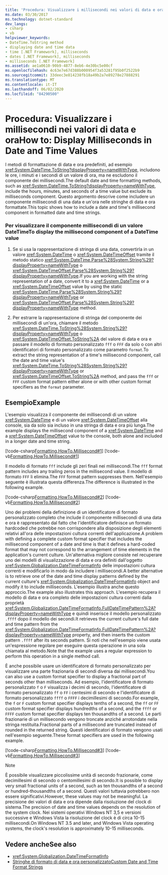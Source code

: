 ```yaml
---
title: 'Procedura: Visualizzare i millisecondi nei valori di data e ora'
ms.date: 03/30/2017
ms.technology: dotnet-standard
dev_langs:
- csharp
- vb
helpviewer_keywords:
- DateTime.ToString method
- displaying date and time data
- time [.NET Framework], milliseconds
- dates [.NET Framework], milliseconds
- milliseconds [.NET Framework]
ms.assetid: ae1a0610-90b9-4877-8eb6-4e30bc5e00cf
ms.openlocfilehash: 4c63e7e67d388b000954f3a53281f95b0f2522b9
ms.sourcegitcommit: 33deec3e814238fb18a49b2a7e89278e27888291
ms.translationtype: MT
ms.contentlocale: it-IT
ms.lasthandoff: 06/02/2020
ms.locfileid: "84290500"
---
```

# <a name="how-to-display-milliseconds-in-date-and-time-values"></a><span data-ttu-id="badad-102">Procedura: Visualizzare i millisecondi nei valori di data e ora</span><span class="sxs-lookup"><span data-stu-id="badad-102">How to: Display Milliseconds in Date and Time Values</span></span>
<span data-ttu-id="badad-103">I metodi di formattazione di data e ora predefiniti, ad esempio <xref:System.DateTime.ToString?displayProperty=nameWithType>, includono le ore, i minuti e i secondi di un valore di ora, ma ne escludono il componente dei millisecondi.</span><span class="sxs-lookup"><span data-stu-id="badad-103">The default date and time formatting methods, such as <xref:System.DateTime.ToString?displayProperty=nameWithType>, include the hours, minutes, and seconds of a time value but exclude its milliseconds component.</span></span> <span data-ttu-id="badad-104">Questo argomento descrive come includere un componente millisecondi di una data e un'ora nelle stringhe di data e ora formattate.</span><span class="sxs-lookup"><span data-stu-id="badad-104">This topic shows how to include a date and time's millisecond component in formatted date and time strings.</span></span>  
  
### <a name="to-display-the-millisecond-component-of-a-datetime-value"></a><span data-ttu-id="badad-105">Per visualizzare il componente millisecondi di un valore DateTime</span><span class="sxs-lookup"><span data-stu-id="badad-105">To display the millisecond component of a DateTime value</span></span>  
  
1. <span data-ttu-id="badad-106">Se si usa la rappresentazione di stringa di una data, convertirla in un valore <xref:System.DateTime> o <xref:System.DateTimeOffset> tramite il metodo statico <xref:System.DateTime.Parse%28System.String%29?displayProperty=nameWithType> o <xref:System.DateTimeOffset.Parse%28System.String%29?displayProperty=nameWithType>.</span><span class="sxs-lookup"><span data-stu-id="badad-106">If you are working with the string representation of a date, convert it to a <xref:System.DateTime> or a <xref:System.DateTimeOffset> value by using the static <xref:System.DateTime.Parse%28System.String%29?displayProperty=nameWithType> or <xref:System.DateTimeOffset.Parse%28System.String%29?displayProperty=nameWithType> method.</span></span>  
  
2. <span data-ttu-id="badad-107">Per estrarre la rappresentazione di stringa del componente dei millisecondi di un'ora, chiamare il metodo <xref:System.DateTime.ToString%28System.String%29?displayProperty=nameWithType> o <xref:System.DateTimeOffset.ToString%2A> del valore di data e ora e passare il modello di formato personalizzato `fff` o `FFF` da solo o con altri identificatori di formato personalizzato come parametro `format`.</span><span class="sxs-lookup"><span data-stu-id="badad-107">To extract the string representation of a time's millisecond component, call the date and time value's <xref:System.DateTime.ToString%28System.String%29?displayProperty=nameWithType> or <xref:System.DateTimeOffset.ToString%2A> method, and pass the `fff` or `FFF` custom format pattern either alone or with other custom format specifiers as the `format` parameter.</span></span>  
  
## <a name="example"></a><span data-ttu-id="badad-108">Esempio</span><span class="sxs-lookup"><span data-stu-id="badad-108">Example</span></span>  
 <span data-ttu-id="badad-109">L'esempio visualizza il componente dei millisecondi di un valore <xref:System.DateTime> e di un valore <xref:System.DateTimeOffset> alla console, sia da solo sia incluso in una stringa di data e ora più lunga.</span><span class="sxs-lookup"><span data-stu-id="badad-109">The example displays the millisecond component of a <xref:System.DateTime> and a <xref:System.DateTimeOffset> value to the console, both alone and included in a longer date and time string.</span></span>  
  
 [!code-csharp[Formatting.HowTo.Millisecond#1](../../../samples/snippets/csharp/VS_Snippets_CLR/Formatting.HowTo.Millisecond/cs/Millisecond.cs#1)]
 [!code-vb[Formatting.HowTo.Millisecond#1](../../../samples/snippets/visualbasic/VS_Snippets_CLR/Formatting.HowTo.Millisecond/vb/Millisecond.vb#1)]  
  
 <span data-ttu-id="badad-110">Il modello di formato `fff` include gli zeri finali nei millisecondi.</span><span class="sxs-lookup"><span data-stu-id="badad-110">The `fff` format pattern includes any trailing zeros in the millisecond value.</span></span> <span data-ttu-id="badad-111">Il modello di formato `FFF` li elimina.</span><span class="sxs-lookup"><span data-stu-id="badad-111">The `FFF` format pattern suppresses them.</span></span> <span data-ttu-id="badad-112">Nell'esempio seguente è illustrata questa differenza.</span><span class="sxs-lookup"><span data-stu-id="badad-112">The difference is illustrated in the following example.</span></span>  
  
 [!code-csharp[Formatting.HowTo.Millisecond#2](../../../samples/snippets/csharp/VS_Snippets_CLR/Formatting.HowTo.Millisecond/cs/Millisecond.cs#2)]
 [!code-vb[Formatting.HowTo.Millisecond#2](../../../samples/snippets/visualbasic/VS_Snippets_CLR/Formatting.HowTo.Millisecond/vb/Millisecond.vb#2)]  
  
 <span data-ttu-id="badad-113">Uno dei problemi della definizione di un identificatore di formato personalizzato completo che include il componente millisecondi di una data e ora è rappresentato dal fatto che l'identificatore definisce un formato hardcoded che potrebbe non corrispondere alla disposizione degli elementi relativi all'ora delle impostazioni cultura correnti dell'applicazione.</span><span class="sxs-lookup"><span data-stu-id="badad-113">A problem with defining a complete custom format specifier that includes the millisecond component of a date and time is that it defines a hard-coded format that may not correspond to the arrangement of time elements in the application's current culture.</span></span> <span data-ttu-id="badad-114">Un'alternativa migliore consiste nel recuperare uno dei modelli di visualizzazione di data e ora definiti dall'oggetto <xref:System.Globalization.DateTimeFormatInfo> delle impostazioni cultura correnti e modificarlo in modo da includere i millisecondi.</span><span class="sxs-lookup"><span data-stu-id="badad-114">A better alternative is to retrieve one of the date and time display patterns defined by the current culture's <xref:System.Globalization.DateTimeFormatInfo> object and modify it to include milliseconds.</span></span> <span data-ttu-id="badad-115">L'esempio illustra anche questo approccio.</span><span class="sxs-lookup"><span data-stu-id="badad-115">The example also illustrates this approach.</span></span> <span data-ttu-id="badad-116">L'esempio recupera il modello di data e ora completo delle impostazioni cultura correnti dalla proprietà <xref:System.Globalization.DateTimeFormatInfo.FullDateTimePattern%2A?displayProperty=nameWithType> e quindi inserisce il modello personalizzato `.ffff` dopo il modello dei secondi.</span><span class="sxs-lookup"><span data-stu-id="badad-116">It retrieves the current culture's full date and time pattern from the <xref:System.Globalization.DateTimeFormatInfo.FullDateTimePattern%2A?displayProperty=nameWithType> property, and then inserts the custom pattern `.ffff` after its seconds pattern.</span></span> <span data-ttu-id="badad-117">Si noti che nell'esempio viene usata un'espressione regolare per eseguire questa operazione in una sola chiamata al metodo.</span><span class="sxs-lookup"><span data-stu-id="badad-117">Note that the example uses a regular expression to perform this operation in a single method call.</span></span>  
  
 <span data-ttu-id="badad-118">È anche possibile usare un identificatore di formato personalizzato per visualizzare una parte frazionaria di secondi diversa dai millisecondi.</span><span class="sxs-lookup"><span data-stu-id="badad-118">You can also use a custom format specifier to display a fractional part of seconds other than milliseconds.</span></span> <span data-ttu-id="badad-119">Ad esempio, l'identificatore di formato personalizzato `f` o `F` visualizza i decimi di secondo, l'identificatore di formato personalizzato `ff` o `FF` i centesimi di secondo e l'identificatore di formato personalizzato `ffff` o `FFFF` i decimillesimi di secondo.</span><span class="sxs-lookup"><span data-stu-id="badad-119">For example, the `f` or `F` custom format specifier displays tenths of a second, the `ff` or `FF` custom format specifier displays hundredths of a second, and the `ffff` or `FFFF` custom format specifier displays ten thousandths of a second.</span></span> <span data-ttu-id="badad-120">Le parti frazionarie di un millisecondo vengono troncate anziché arrotondate nella stringa restituita.</span><span class="sxs-lookup"><span data-stu-id="badad-120">Fractional parts of a millisecond are truncated instead of rounded in the returned string.</span></span> <span data-ttu-id="badad-121">Questi identificatori di formato vengono usati nell'esempio seguente.</span><span class="sxs-lookup"><span data-stu-id="badad-121">These format specifiers are used in the following example.</span></span>  
  
 [!code-csharp[Formatting.HowTo.Millisecond#3](../../../samples/snippets/csharp/VS_Snippets_CLR/Formatting.HowTo.Millisecond/cs/Millisecond.cs#3)]
 [!code-vb[Formatting.HowTo.Millisecond#3](../../../samples/snippets/visualbasic/VS_Snippets_CLR/Formatting.HowTo.Millisecond/vb/Millisecond.vb#3)]  
  
> [!NOTE]
> <span data-ttu-id="badad-122">È possibile visualizzare piccolissime unità di secondo frazionarie, come decimillesimi di secondo o centomillesimi di secondo.</span><span class="sxs-lookup"><span data-stu-id="badad-122">It is possible to display very small fractional units of a second, such as ten thousandths of a second or hundred-thousandths of a second.</span></span> <span data-ttu-id="badad-123">Questi valori tuttavia potrebbero non essere significativi.</span><span class="sxs-lookup"><span data-stu-id="badad-123">However, these values may not be meaningful.</span></span> <span data-ttu-id="badad-124">La precisione dei valori di data e ora dipende dalla risoluzione del clock di sistema.</span><span class="sxs-lookup"><span data-stu-id="badad-124">The precision of date and time values depends on the resolution of the system clock.</span></span> <span data-ttu-id="badad-125">Nei sistemi operativi Windows NT 3,5 e versioni successive e Windows Vista la risoluzione del clock è di circa 10-15 millisecondi.</span><span class="sxs-lookup"><span data-stu-id="badad-125">On Windows NT 3.5 and later, and Windows Vista operating systems, the clock's resolution is approximately 10-15 milliseconds.</span></span>  
  
## <a name="see-also"></a><span data-ttu-id="badad-126">Vedere anche</span><span class="sxs-lookup"><span data-stu-id="badad-126">See also</span></span>

- <xref:System.Globalization.DateTimeFormatInfo>
- [<span data-ttu-id="badad-127">Stringhe di formato di data e ora personalizzato</span><span class="sxs-lookup"><span data-stu-id="badad-127">Custom Date and Time Format Strings</span></span>](custom-date-and-time-format-strings.md)
